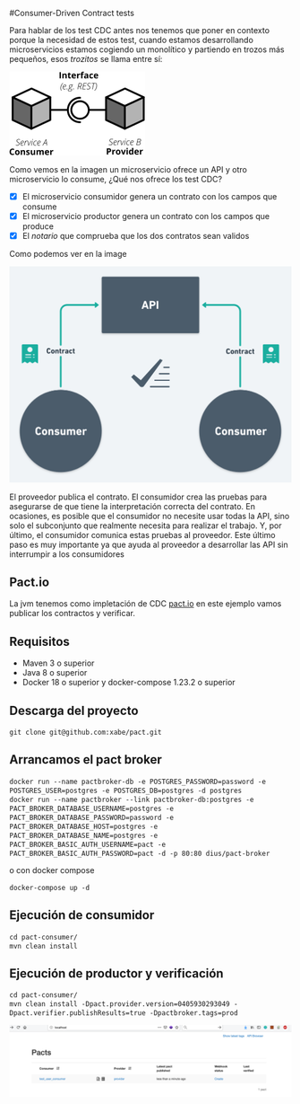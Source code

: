 #Consumer-Driven Contract tests 

Para hablar de los test CDC antes nos tenemos que poner en contexto porque la necesidad de estos test, cuando estamos desarrollando microservicios estamos cogiendo un monolítico y partiendo en trozos más pequeños, esos *trozitos* se llama entre sí:

![](images/microservices.png)

Como vemos en la imagen un microservicio ofrece un API y otro microservicio lo consume, ¿Qué nos ofrece los test CDC?

- [x] El microservicio consumidor genera un contrato con los campos que consume
- [x] El microservicio productor genera un contrato con los campos que produce
- [x] El *notario* que comprueba que los dos contratos sean validos

Como podemos ver en la image

![](images/cdt.png)


El proveedor publica el contrato. El consumidor crea las pruebas para asegurarse de que tiene la interpretación correcta del contrato. En ocasiones, es posible que el consumidor no necesite usar todas la API, sino solo el subconjunto que realmente necesita para realizar el trabajo. Y, por último, el consumidor comunica estas pruebas al proveedor. Este último paso es muy importante ya que ayuda al proveedor a desarrollar las API sin interrumpir a los consumidores


## Pact.io


La jvm tenemos como impletación de CDC [pact.io](https://docs.pact.io/) en este ejemplo vamos publicar los contractos y verificar. 


## Requisitos

* Maven 3 o superior
* Java 8 o superior
* Docker 18 o superior y docker-compose 1.23.2 o superior

## Descarga del proyecto

```
git clone git@github.com:xabe/pact.git
```

## Arrancamos el pact broker

```
docker run --name pactbroker-db -e POSTGRES_PASSWORD=password -e POSTGRES_USER=postgres -e POSTGRES_DB=postgres -d postgres
docker run --name pactbroker --link pactbroker-db:postgres -e PACT_BROKER_DATABASE_USERNAME=postgres -e PACT_BROKER_DATABASE_PASSWORD=password -e PACT_BROKER_DATABASE_HOST=postgres -e PACT_BROKER_DATABASE_NAME=postgres -e PACT_BROKER_BASIC_AUTH_USERNAME=pact -e PACT_BROKER_BASIC_AUTH_PASSWORD=pact -d -p 80:80 dius/pact-broker
```

o con docker compose 

```
docker-compose up -d
```

## Ejecución de consumidor

```
cd pact-consumer/
mvn clean install
```

## Ejecución de productor y verificación

```
cd pact-consumer/
mvn clean install -Dpact.provider.version=0405930293049 -Dpact.verifier.publishResults=true -Dpactbroker.tags=prod
```

![](images/pact.png)